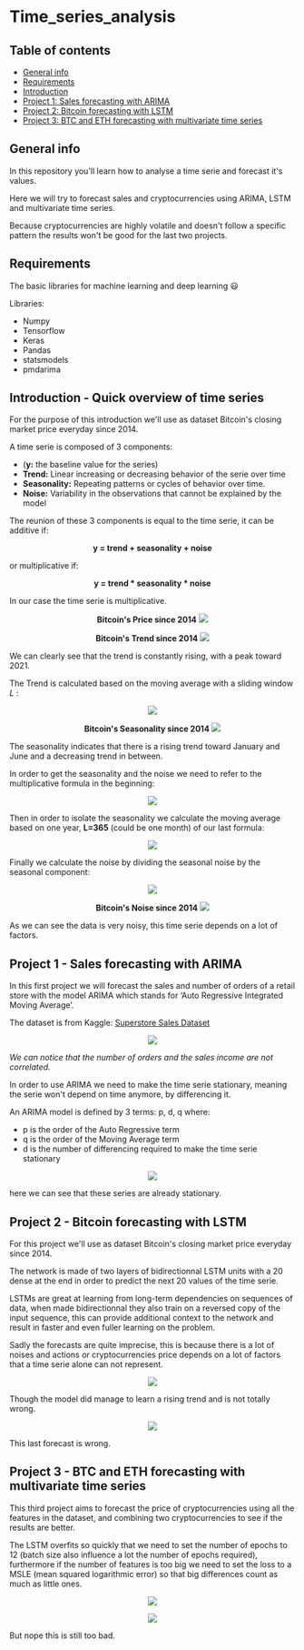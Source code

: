 # Time_series_analysis

## Table of contents
* [General info](#general-info)
* [Requirements](#requirements)
* [Introduction](#introduction---Quick-overview-of-time-series)
* [Project 1: Sales forecasting with ARIMA](#project-1---Sales-forecasting-with-ARIMA)
* [Project 2: Bitcoin forecasting with LSTM](#project-2---Bitcoin-forecasting-with-LSTM)
* [Project 3: BTC and ETH forecasting with multivariate time series](#Project-3---BTC-and-ETH-forecasting-with-multivariate-time-series)

## General info
In this repository you'll learn how to analyse a time serie and forecast it's values.

Here we will try to forecast sales and cryptocurrencies using ARIMA, LSTM and multivariate time series.

Because cryptocurrencies are highly volatile and doesn't follow a specific pattern the results won't be good for the last two projects.

## Requirements

The basic libraries for machine learning and deep learning 😃

Libraries:
* Numpy
* Tensorflow
* Keras
* Pandas
* statsmodels
* pmdarima

## Introduction - Quick overview of time series

For the purpose of this introduction we'll use as dataset Bitcoin's closing market price everyday since 2014.

A time serie is composed of 3 components:
* (<b>y:</b> the baseline value for the series)
* <b>Trend:</b> Linear increasing or decreasing behavior of the serie over time
* <b>Seasonality:</b> Repeating patterns or cycles of behavior over time.
* <b>Noise:</b> Variability in the observations that cannot be explained by the model

The reunion of these 3 components is equal to the time serie, it can be additive if:

<p align="center"> <b>y = trend + seasonality + noise</b> </p>

or multiplicative if:

<p align="center"> <b>y = trend * seasonality * noise</b> </p>

In our case the time serie is multiplicative.

<p align="center"> <b>Bitcoin's Price since 2014</b>
<img src="https://user-images.githubusercontent.com/65224852/137589114-bf28c5be-3210-4ebe-b76a-25a5d44fc34f.png">
</p>

<p align="center"> <b>Bitcoin's Trend since 2014</b>
<img src="https://user-images.githubusercontent.com/65224852/137589120-86e8e6bb-d8b7-486c-91cb-9fe7d2cc132a.png">
</p>

We can clearly see that the trend is constantly rising, with a peak toward 2021.

The Trend is calculated based on the moving average with a sliding window *L* :

<p align="center">
<img src="https://user-images.githubusercontent.com/65224852/145617459-3c80c147-e2e0-4690-9053-30eb04087c0e.png">
</p>

<p align="center"> <b>Bitcoin's Seasonality since 2014</b>
<img src="https://user-images.githubusercontent.com/65224852/137592003-189d5162-1830-44ca-a075-c6ab8d410f52.png">
</p>

The seasonality indicates that there is a rising trend toward January and June and a decreasing trend in between.

In order to get the seasonality and the noise we need to refer to the multiplicative formula in the beginning:

<p align="center">
<img src="https://user-images.githubusercontent.com/65224852/145714059-7e9d4876-8fc0-473c-9614-edd347a91158.png">
</p>

Then in order to isolate the seasonality we calculate the moving average based on one year, **L=365** (could be one month) of our last formula:

<p align="center">
<img src="https://user-images.githubusercontent.com/65224852/137884804-207fd775-30ec-41a4-8a0e-2355c2eee62b.PNG">
</p>

Finally we calculate the noise by dividing the seasonal noise by the seasonal component:

<p align="center">
<img src="https://user-images.githubusercontent.com/65224852/137888988-d0bca21d-7793-4600-aacc-31dcb7f9b144.PNG">
</p>

<p align="center"> <b>Bitcoin's Noise since 2014</b>
<img src="https://user-images.githubusercontent.com/65224852/151705528-f998011a-f8ec-4e25-942f-b0a868def041.png">
</p>

As we can see the data is very noisy, this time serie depends on a lot of factors.

## Project 1 - Sales forecasting with ARIMA

In this first project we will forecast the sales and number of orders of a retail store with the model ARIMA which stands for ‘Auto Regressive Integrated Moving Average’.

The dataset is from Kaggle: <a href='https://www.kaggle.com/rohitsahoo/sales-forecasting'>Superstore Sales Dataset</a>

<p align="center">
<img src="https://user-images.githubusercontent.com/65224852/151908222-69764ca2-3d42-4663-897c-aa8b249f1e02.png">
</p>

*We can notice that the number of orders and the sales income are not correlated.*

In order to use ARIMA we need to make the time serie stationary, meaning the serie won't depend on time anymore, by differencing it.

An ARIMA model is defined by 3 terms: p, d, q where:

* p is the order of the Auto Regressive term
* q is the order of the Moving Average term
* d is the number of differencing required to make the time serie stationary

<p align="center">
<img src="https://user-images.githubusercontent.com/65224852/151908925-a94c7e72-f184-4760-b164-8661f97c0d22.png">
</p>

here we can see that these series are already stationary.

## Project 2 - Bitcoin forecasting with LSTM

For this project we'll use as dataset Bitcoin's closing market price everyday since 2014.

The network is made of two layers of bidirectionnal LSTM units with a 20 dense at the end in order to predict the next 20 values of the time serie.

LSTMs are great at learning from long-term dependencies on sequences of data, when made bidirectionnal they also train on a reversed copy of the input sequence, this can provide additional context to the network and result in faster and even fuller learning on the problem.

Sadly the forecasts are quite imprecise, this is because there is a lot of noises and actions or cryptocurrencies price depends on a lot of factors that a time serie alone can not represent.

<p align="center">
<img src="https://user-images.githubusercontent.com/65224852/145723484-b8a62815-4b56-4c92-938e-d56f63c681de.png">
</p>

Though the model did manage to learn a rising trend and is not totally wrong.

<p align="center">
<img src="https://user-images.githubusercontent.com/65224852/137901708-13a1cc36-80e4-448d-839d-5cd6ef674939.png">
</p>

This last forecast is wrong.

## Project 3 - BTC and ETH forecasting with multivariate time series

This third project aims to forecast the price of cryptocurrencies using all the features in the dataset, and combining two cryptocurrencies to see if the results are better.

The LSTM overfits so quickly that we need to set the number of epochs to 12 (batch size also influence a lot the number of epochs required), furthermore if the number of features is too big we need to set the loss to a MSLE (mean squared logarithmic error) so that big differences count as much as little ones.

<p align="center">
<img src="https://user-images.githubusercontent.com/65224852/145723078-b9311f65-b83d-48d2-aa31-19d03077dd37.png">
</p>

<p align="center">
<img src="https://user-images.githubusercontent.com/65224852/145723079-0a45d1d5-d48a-4e44-82c3-c4482b8769f0.png">
</p>

But nope this is still too bad.
